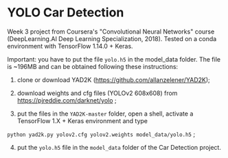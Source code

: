 # YOLO Car Detection

Week 3 project from Coursera's "Convolutional Neural Networks" course (DeepLearning.AI Deep Learning Specialization, 2018). Tested on a conda environment with TensorFlow 1.14.0 + Keras.

Important: you have to put the file `yolo.h5` in the model_data folder. The file is ~196MB and can be obtained following these instructions:

1) clone or download YAD2K (https://github.com/allanzelener/YAD2K); 

2) download weights and cfg files (YOLOv2 608x608) from https://pjreddie.com/darknet/yolo ;

3) put the files in the `YAD2K-master` folder, open a shell, activate a TensorFlow 1.X + Keras environment and type 

`python yad2k.py yolov2.cfg yolov2.weights model_data/yolo.h5` ;

4) put the `yolo.h5` file in the `model_data` folder of the Car Detection project.
